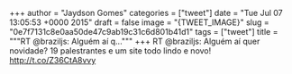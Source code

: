 
+++
author = "Jaydson Gomes"
categories = ["tweet"]
date = "Tue Jul 07 13:05:53 +0000 2015"
draft = false
image = "{TWEET_IMAGE}"
slug = "0e7f7131c8e0aa50de47c9ab19c31c6d801b41d1"
tags = ["tweet"]
title = """RT @braziljs: Alguém aí q..."""
+++
RT @braziljs: Alguém aí quer novidade? 19 palestrantes e um site todo lindo e novo! http://t.co/Z36CtA8vvy
